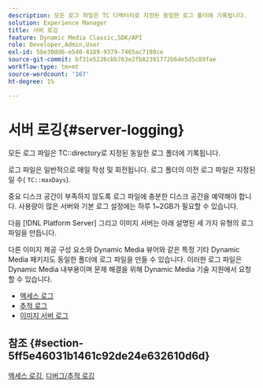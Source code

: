 ```yaml
---
description: 모든 로그 파일은 TC 디렉터리로 지정된 동일한 로그 폴더에 기록됩니다.
solution: Experience Manager
title: 서버 로깅
feature: Dynamic Media Classic,SDK/API
role: Developer,Admin,User
exl-id: 5be30dd6-e540-4189-9379-7465ac7198ce
source-git-commit: bf31e5226cbb763e2fb82391772b64e5d5c89fae
workflow-type: tm+mt
source-wordcount: '167'
ht-degree: 1%

---
```


# 서버 로깅{#server-logging}

모든 로그 파일은 TC::directory로 지정된 동일한 로그 폴더에 기록됩니다.

로그 파일은 일반적으로 매일 작성 및 회전됩니다. 로그 폴더의 이전 로그 파일은 지정된 일 수( `TC::maxDays`).

중요 디스크 공간이 부족하지 않도록 로그 파일에 충분한 디스크 공간을 예약해야 합니다. 사용량이 많은 서버와 기본 로그 설정에는 하루 1~2GB가 필요할 수 있습니다.

다음 [!DNL Platform Server] 그리고 이미지 서버는 아래 설명된 세 가지 유형의 로그 파일을 만듭니다.

다른 이미지 제공 구성 요소와 Dynamic Media 뷰어와 같은 특정 기타 Dynamic Media 패키지도 동일한 폴더에 로그 파일을 만들 수 있습니다. 이러한 로그 파일은 Dynamic Media 내부용이며 문제 해결을 위해 Dynamic Media 기술 지원에서 요청할 수 있습니다.

* [액세스 로그](c-access-log.md)
* [추적 로그](c-trace-log.md)
* [이미지 서버 로그](c-image-server-log.md)

## 참조 {#section-5ff5e46031b1461c92de24e632610d6d}

[액세스 로깅](../../../../is-api/image-serving-api-ref/c-configuration-and-administration/c-server-settings/r-access-logging.md#reference-5d175921c12a48a6be7f722517615d0f), [디버그/추적 로깅](../../../../is-api/image-serving-api-ref/c-configuration-and-administration/c-server-settings/r-debug-trace-logging.md#reference-4b372f81001849f5b495457da7af8e82)
